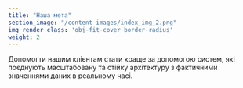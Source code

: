```yaml
---
title: "Наша мета"
section_image: "/content-images/index_img_2.png"
img_render_class: 'obj-fit-cover border-radius'
weight: 2
---
```


Допомогти нашим клієнтам стати краще за допомогою систем,
які поєднують масштабовану та стійку архітектуру з фактичними значеннями даних в реальному часі.